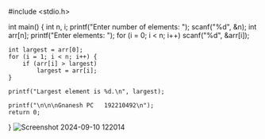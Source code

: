 #include <stdio.h>

int main() {
    int n, i;
    printf("Enter number of elements: ");
    scanf("%d", &n);
    int arr[n];
    printf("Enter elements: ");
    for (i = 0; i < n; i++)
        scanf("%d", &arr[i]);

    int largest = arr[0];
    for (i = 1; i < n; i++) {
        if (arr[i] > largest)
            largest = arr[i];
    }

    printf("Largest element is %d.\n", largest);

    printf("\n\n\nGnanesh PC   192210492\n");
    return 0;
}
![Screenshot 2024-09-10 122014](https://github.com/user-attachments/assets/8f47bfbd-baf6-4827-978c-bddf2a867c1c)
